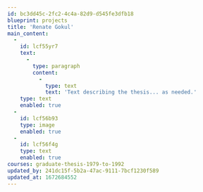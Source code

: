 ```yaml
---
id: bc3dd45c-2fc2-4c4a-82d9-d545fe3dfb18
blueprint: projects
title: 'Renate Gokul'
main_content:
  -
    id: lcf55yr7
    text:
      -
        type: paragraph
        content:
          -
            type: text
            text: 'Text describing the thesis... as needed.'
    type: text
    enabled: true
  -
    id: lcf56b93
    type: image
    enabled: true
  -
    id: lcf56f4g
    type: text
    enabled: true
courses: graduate-thesis-1979-to-1992
updated_by: 241dc15f-5b2a-47ac-9111-7bcf1230f589
updated_at: 1672684552
---
```

